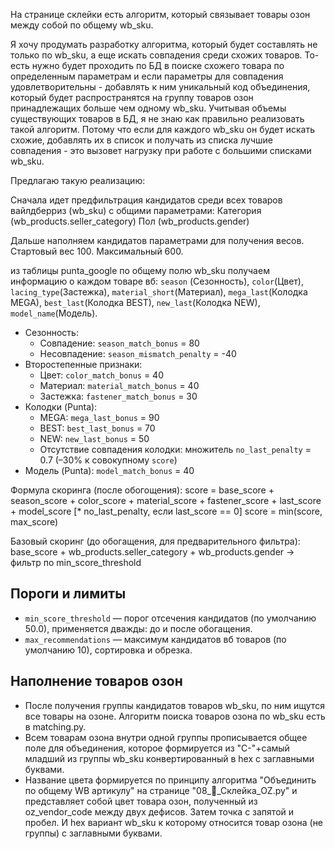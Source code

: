 На странице склейки есть алгоритм, который связывает товары озон между собой по общему wb_sku.

Я хочу продумать разработку алгоритма, который будет составлять не только по wb_sku, а еще искать совпадения среди схожих товаров. То-есть нужно будет проходить по БД в поиске схожего товара по определенным параметрам и если параметры для совпадения удовлетворительны - добавлять к ним уникальный код объединения, который будет распространятся на группу товаров озон принадлежащих больше чем одному wb_sku.
Учитывая объемы существующих товаров в БД, я не знаю как правильно реализовать такой алгоритм. Потому что если для каждого wb_sku он будет искать схожие, добавлять их в список и получать из списка лучшие совпадения - это вызовет нагрузку при работе с большими списками wb_sku.

Предлагаю такую реализацию:

Сначала идет предфильтрация кандидатов среди всех товаров вайлдберриз (wb_sku) с общими параметрами:
Категория (wb_products.seller_category)
Пол (wb_products.gender)

Дальше наполняем кандидатов параметрами для получения весов.
Стартовый вес 100. Максимальный 600.

из таблицы punta_google по общему полю wb_sku получаем информацию о каждом товаре вб:
`season` (Сезонность), `color`(Цвет), `lacing_type`(Застежка), `material_short`(Материал), `mega_last`(Колодка MEGA), `best_last`(Колодка BEST), `new_last`(Колодка NEW), `model_name`(Модель).
- Сезонность:
  - Совпадение: `season_match_bonus` = 80
  - Несовпадение: `season_mismatch_penalty` = -40
- Второстепенные признаки:
  - Цвет: `color_match_bonus` = 40
  - Материал: `material_match_bonus` = 40
  - Застежка: `fastener_match_bonus` = 30
- Колодки (Punta):
  - MEGA: `mega_last_bonus` = 90
  - BEST: `best_last_bonus` = 70
  - NEW: `new_last_bonus` = 50
  - Отсутствие совпадения колодки: множитель `no_last_penalty` = 0.7 (–30% к совокупному `score`)
- Модель (Punta): `model_match_bonus` = 40

Формула скоринга (после обогощения):
score = base_score
      + season_score
      + color_score
      + material_score
      + fastener_score
      + last_score
      + model_score
      [* no_last_penalty, если last_score == 0]
score = min(score, max_score)

Базовый скоринг (до обогащения, для предварительного фильтра):
base_score + wb_products.seller_category + wb_products.gender → фильтр по min_score_threshold

## Пороги и лимиты
- `min_score_threshold` — порог отсечения кандидатов (по умолчанию 50.0), применяется дважды: до и после обогащения.
- `max_recommendations` — максимум кандидатов вб товаров (по умолчанию 10), сортировка и обрезка.

## Наполнение товаров озон
- После получения группы кандидатов товаров wb_sku, по ним ищутся все товары на озоне. Алгоритм поиска товаров озона по wb_sku есть в matching.py.
- Всем товарам озона внутри одной группы прописывается общее поле для объединения, которое формируется из "C-"+самый младший из группы wb_sku конвертированный в hex с заглавными буквами.
- Название цвета формируется по принципу алгоритма "Объединить по общему WB артикулу" на странице "08_🧩_Склейка_OZ.py" и представляет собой цвет товара озон, полученный из oz_vendor_code между двух дефисов. Затем точка с запятой и пробел. И hex вариант wb_sku к которому относится товар озона (не группы) с заглавными буквами.